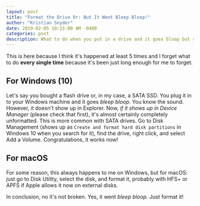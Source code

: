 ```yaml
---
layout: post
title: "Format the Drive Or: But It Went Bleep Bloop!"
author: "Kristian Snyder"
date: 2019-02-05 10:15:00 AM -0400
categories: post
description: What to do when you put in a drive and it goes bloop but you can't see it
---
```


This is here because I think it's happened at least 5 times and I forget what to do **every single time** because it's been just long enough for me to forget. 

## For Windows (10)

Let's say you bought a flash drive or, in my case, a SATA SSD. You plug it in to your Windows machine and it goes *bleep bloop.* You know the sound. However, it doesn't show up in Explorer. Now, *if it shows up in Device Manager* (please check that first), it's almost certainly completely unformatted. This is more common with SATA drives. Go to Disk Management (shows up as `Create and format hard disk partitions` in Windows 10 when you search for it), find the drive, right click, and select Add a Volume. Congratulations, it works now!

## For macOS

For some reason, this always happens to me on Windows, but for macOS: just go to Disk Utility, select the disk, and format it, probably with HFS+ or APFS if Apple allows it now on external disks.

In conclusion, no it's not broken. Yes, it went *bleep bloop.* Just format it!
